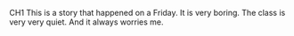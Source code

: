 CH1
This is a story that happened on a Friday.
It is very boring.
The class is very very quiet.
And it always worries me.